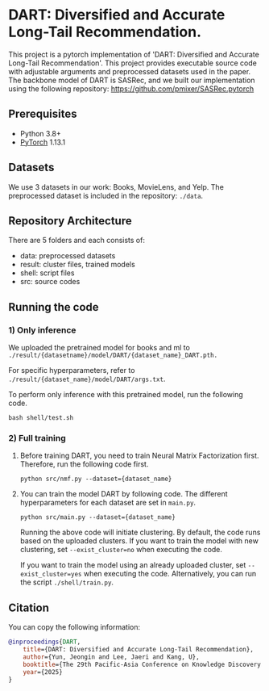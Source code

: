 # DART: Diversified and Accurate Long-Tail Recommendation.

This project is a pytorch implementation of 'DART: Diversified and Accurate Long-Tail Recommendation'.
This project provides executable source code with adjustable arguments and preprocessed datasets used in the paper.
The backbone model of DART is SASRec, and we built our implementation using the following repository: https://github.com/pmixer/SASRec.pytorch

## Prerequisites

- Python 3.8+
- [PyTorch](https://pytorch.org/) 1.13.1 

## Datasets
We use 3 datasets in our work: Books, MovieLens, and Yelp.
The preprocessed dataset is included in the repository: `./data`.

## Repository Architecture
There are 5 folders and each consists of:
- data: preprocessed datasets
- result: cluster files, trained models
- shell: script files
- src: source codes

## Running the code

### 1)  Only inference
We uploaded the pretrained model for books and ml to `./result/{datasetname}/model/DART/{dataset_name}_DART.pth.`

For specific hyperparameters, refer to `./result/{dataset_name}/model/DART/args.txt`. 

To perform only inference with this pretrained model, run the following code.

```
bash shell/test.sh
```

### 2)  Full training

1.  Before training DART, you need to train Neural Matrix Factorization first. Therefore, run the following code first.
    ```
    python src/nmf.py --dataset={dataset_name}
    ```

2.  You can train the model DART by following code. 
    The different hyperparameters for each dataset are set in `main.py`.
    ```
    python src/main.py --dataset={dataset_name}
    ```
    Running the above code will initiate clustering. 
    By default, the code runs based on the uploaded clusters.
    If you want to train the model with new clustering, set `--exist_cluster=no` when executing the code.

    If you want to train the model using an already uploaded cluster, set `--exist_cluster=yes` when executing the code.
    Alternatively, you can run the script `./shell/train.py`. 

## Citation
You can copy the following information:

```bibtex
@inproceedings{DART,
    title={DART: Diversified and Accurate Long-Tail Recommendation},
    author={Yun, Jeongin and Lee, Jaeri and Kang, U},
    booktitle={The 29th Pacific-Asia Conference on Knowledge Discovery and Data Mining},
    year={2025}
}
```

